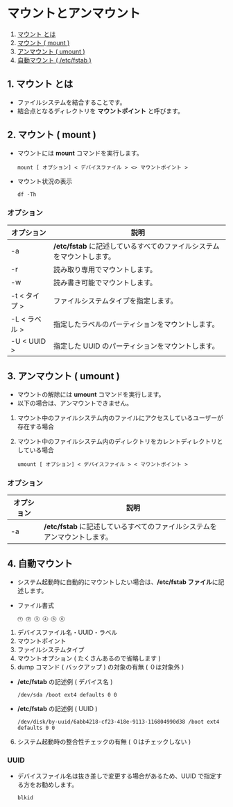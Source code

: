 # マウントとアンマウント
1. [マウント とは](#anchor1)
2. [マウント ( mount )](#anchor2)
3. [アンマウント ( umount )](#anchor3)
4. [自動マウント ( /etc/fstab )](#anchor4)

<a id="anchor1"></a>

## 1. マウント とは
 - ファイルシステムを結合することです。
 - 結合点となるディレクトリを **マウントポイント** と呼びます。

<a id="anchor2"></a>

## 2. マウント ( mount )
 - マウントには **mount** コマンドを実行します。

     ```:コマンド
     mount [ オプション] < デバイスファイル > <> マウントポイント >
     ```

 - マウント状況の表示

    ```:コマンド
    df -Th
    ```

### オプション

|オプション|説明|
|---|---|
|-a|**/etc/fstab** に記述しているすべてのファイルシステムをマウントします。|
|-r|読み取り専用でマウントします。|
|-w|読み書き可能でマウントします。|
|-t < タイプ >|ファイルシステムタイプを指定します。|
|-L < ラベル >|指定したラベルのパーティションをマウントします。|
|-U < UUID >|指定した UUID のパーティションをマウントします。|

<a id="anchor3"></a>

## 3. アンマウント ( umount )
 - マウントの解除には **umount** コマンドを実行します。
 - 以下の場合は、アンマウントできません。
1. マウント中のファイルシステム内のファイルにアクセスしているユーザーが存在する場合
2. マウント中のファイルシステム内のディレクトリをカレントディレクトリとしている場合

    ```:コマンド
    umount [ オプション] < デバイスファイル > < マウントポイント >
    ```

### オプション

|オプション|説明|
|---|---|
|-a|**/etc/fstab** に記述しているすべてのファイルシステムをアンマウントします。|

<a id="anchor4"></a>

## 4. 自動マウント
 - システム起動時に自動的にマウントしたい場合は、**/etc/fstab ファイル**に記述します。

 - ファイル書式

    ```:書式
    ⓵ ⓶ ③ ④ ⑤ ⑥
    ```

1. デバイスファイル名・UUID・ラベル
2. マウントポイント
3. ファイルシステムタイプ
4. マウントオプション ( たくさんあるので省略します )
5.  dump コマンド ( バックアップ ) の対象の有無 ( ０は対象外 )

 - **/etc/fstab** の記述例 ( デバイス名 )

    ```:書式
    /dev/sda /boot ext4 defaults 0 0
    ```

 - **/etc/fstab** の記述例 ( UUID )

    ```:書式
    /dev/disk/by-uuid/6abb4218-cf23-418e-9113-116804990d38 /boot ext4 defaults 0 0
    ```

6.  システム起動時の整合性チェックの有無 ( ０はチェックしない )

### UUID
 - デバイスファイル名は抜き差しで変更する場合があるため、UUID で指定する方をお勧めします。

    ```:コマンド
    blkid
    ```
